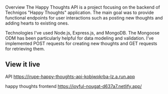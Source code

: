 Overview
The Happy Thoughts API is a project  focusing on the backend of Technigos "Happy Thoughts" application. The main goal was to provide functional endpoints for user interactions such as posting new thoughts and adding hearts to existing ones.

Technologies
I've used Node.js, Express.js, and MongoDB. The Mongoose ODM has been particularly helpful for data modeling and validation. I've implemented POST requests for creating new thoughts and GET requests for retrieving them.

## View it live

API https://irupe-happy-thoughts-api-kobjwpkrba-lz.a.run.app 

happy thoughts frontend https://joyful-nougat-d637a7.netlify.app/
